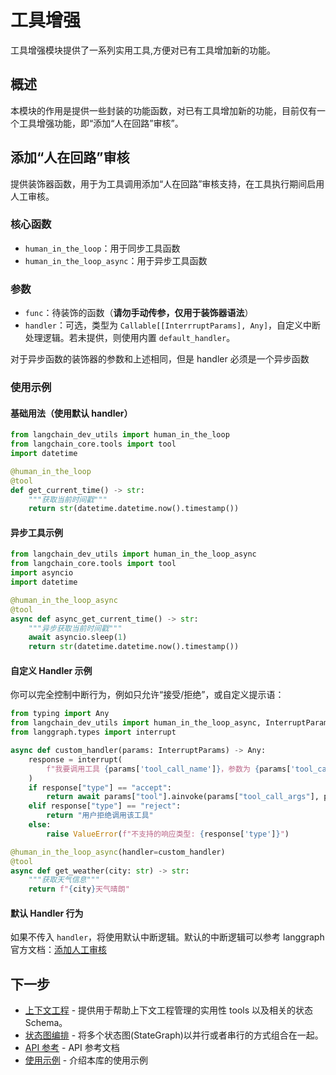 # 工具增强

工具增强模块提供了一系列实用工具,方便对已有工具增加新的功能。

## 概述

本模块的作用是提供一些封装的功能函数，对已有工具增加新的功能，目前仅有一个工具增强功能，即“添加“人在回路”审核”。

## 添加“人在回路”审核

提供装饰器函数，用于为工具调用添加“人在回路”审核支持，在工具执行期间启用人工审核。

### 核心函数

- `human_in_the_loop`：用于同步工具函数
- `human_in_the_loop_async`：用于异步工具函数

### 参数

- `func`：待装饰的函数（**请勿手动传参，仅用于装饰器语法**）
- `handler`：可选，类型为 `Callable[[InterrruptParams], Any]`，自定义中断处理逻辑。若未提供，则使用内置 `default_handler`。

对于异步函数的装饰器的参数和上述相同，但是 handler 必须是一个异步函数

### 使用示例

#### 基础用法（使用默认 handler）

```python
from langchain_dev_utils import human_in_the_loop
from langchain_core.tools import tool
import datetime

@human_in_the_loop
@tool
def get_current_time() -> str:
    """获取当前时间戳"""
    return str(datetime.datetime.now().timestamp())
```

#### 异步工具示例

```python
from langchain_dev_utils import human_in_the_loop_async
from langchain_core.tools import tool
import asyncio
import datetime

@human_in_the_loop_async
@tool
async def async_get_current_time() -> str:
    """异步获取当前时间戳"""
    await asyncio.sleep(1)
    return str(datetime.datetime.now().timestamp())
```

#### 自定义 Handler 示例

你可以完全控制中断行为，例如只允许“接受/拒绝”，或自定义提示语：

```python
from typing import Any
from langchain_dev_utils import human_in_the_loop_async, InterruptParams
from langgraph.types import interrupt

async def custom_handler(params: InterruptParams) -> Any:
    response = interrupt(
        f"我要调用工具 {params['tool_call_name']}，参数为 {params['tool_call_args']}，请确认是否调用"
    )
    if response["type"] == "accept":
        return await params["tool"].ainvoke(params["tool_call_args"], params["config"])
    elif response["type"] == "reject":
        return "用户拒绝调用该工具"
    else:
        raise ValueError(f"不支持的响应类型: {response['type']}")

@human_in_the_loop_async(handler=custom_handler)
@tool
async def get_weather(city: str) -> str:
    """获取天气信息"""
    return f"{city}天气晴朗"
```

#### 默认 Handler 行为

如果不传入 `handler`，将使用默认中断逻辑。默认的中断逻辑可以参考 langgraph 官方文档：[添加人工审核](https://docs.langchain.com/oss/python/langgraph/add-human-in-the-loop)

## 下一步

- [上下文工程](./context-engineering.md) - 提供用于帮助上下文工程管理的实用性 tools 以及相关的状态 Schema。
- [状态图编排](./graph-orchestration.md) - 将多个状态图(StateGraph)以并行或者串行的方式组合在一起。
- [API 参考](./api-reference.md) - API 参考文档
- [使用示例](./example.md) - 介绍本库的使用示例
